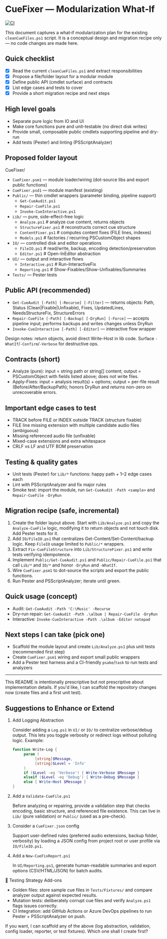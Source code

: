 # CueFixer — Modularization What‑If

[![CI](https://github.com/jmwatte/CueFixer/actions/workflows/pester.yml/badge.svg?branch=main)](https://github.com/<OWNER>/<REPO>/actions/workflows/pester.yml)

<!-- Replace <OWNER>/<REPO> above with your GitHub repository path to activate the badge -->

This document captures a what‑if modularization plan for the existing `cleanCueFiles.ps1` script. It is a conceptual design and migration recipe only — no code changes are made here.

## Quick checklist
- [x] Read the current `cleanCueFiles.ps1` and extract responsibilities
- [x] Propose a file/folder layout for a modular module
- [x] Define public API (cmdlet surface) and contracts
- [x] List edge cases and tests to cover
- [x] Provide a short migration recipe and next steps

## High level goals
- Separate pure logic from IO and UI
- Make core functions pure and unit-testable (no direct disk writes)
- Provide small, composable public cmdlets supporting pipeline and dry-run
- Add tests (Pester) and linting (PSScriptAnalyzer)

## Proposed folder layout
CueFixer/
- `CueFixer.psm1` — module loader/wiring (dot-source libs and export public functions)
- `CueFixer.psd1` — module manifest (existing)
- `Public/` — thin cmdlet wrappers (parameter binding, pipeline support)
	- `Get-CueAudit.ps1`
	- `Repair-CueFile.ps1`
	- `Invoke-CueInteractive.ps1`
- `Lib/` — pure, side-effect-free logic
	- `Analyze.ps1`            # analyze cue content, returns objects
	- `StructureFixer.ps1`     # reconstructs correct cue structure
	- `ContentFixer.ps1`       # computes content fixes (FILE lines, indexes)
	- `Models.ps1`             # factories / recurring PSCustomObject shapes
- `IO/` — controlled disk and editor operations
	- `FileIO.ps1`             # read/write, backup, encoding detection/preservation
	- `Editor.ps1`             # Open-InEditor abstraction
- `UI/` — output and interactive flows
	- `Interactive.ps1`        # Run-InteractiveFix
	- `Reporting.ps1`         # Show-Fixables/Show-Unfixables/Summaries
- `Tests/` — Pester tests

## Public API (recommended)
- `Get-CueAudit [-Path] [-Recurse] [-Filter]` — returns objects: Path, Status (Clean|Fixable|Unfixable), Fixes, UpdatedLines, NeedsStructureFix, StructureErrors
- `Repair-CueFile [-Path] [-Backup] [-DryRun] [-Force]` — accepts pipeline input; performs backups and writes changes unless DryRun
- `Invoke-CueInteractive [-Path] [-Editor]` — interactive flow wrapper

Design notes: return objects, avoid direct Write-Host in lib code. Surface `-WhatIf`/`-Confirm`/`-Verbose` for destructive ops.

## Contracts (short)
- Analyze (pure): input = string path or string[] content; output = PSCustomObject with fields listed above; does not write files.
- Apply-Fixes: input = analysis result(s) + options; output = per-file result (Before/After/BackupPath); honors DryRun and returns non-zero on unrecoverable errors.

## Important edge cases to test
- TRACK before FILE or INDEX outside TRACK (structure fixable)
- FILE line missing extension with multiple candidate audio files (ambiguous)
- Missing referenced audio file (unfixable)
- Mixed-case extensions and extra whitespace
- CRLF vs LF and UTF BOM preservation

## Testing & quality gates
- Unit tests (Pester) for `Lib/*` functions: happy path + 1–2 edge cases each
- Lint with PSScriptAnalyzer and fix major rules
- Smoke test: import the module, run `Get-CueAudit -Path <sample>` and `Repair-CueFile -DryRun`

## Migration recipe (safe, incremental)
1. Create the folder layout above. Start with `Lib/Analyze.ps1` and copy the `Analyze-CueFile` logic, modifying it to return objects and not touch disk. Add Pester tests for it.
2. Add `IO/FileIO.ps1` that centralizes Get-Content/Set-Content/backup logic. Keep `FileIO` usage limited to `Public/*` wrappers.
3. Extract `Fix-CueFileStructure` into `Lib/StructureFixer.ps1` and write tests verifying idempotence.
4. Implement `Public/Get-CueAudit.ps1` and `Public/Repair-CueFile.ps1` that call `Lib/*` and `IO/*` and honor `-DryRun` and `-WhatIf`.
5. Wire `CueFixer.psm1` to dot-source the scripts and export the public functions.
6. Run Pester and PSScriptAnalyzer; iterate until green.

## Quick usage (concept)
- Audit: `Get-CueAudit -Path 'C:\Music' -Recurse`
- Dry-run repair: `Get-CueAudit -Path .\album | Repair-CueFile -DryRun`
- Interactive: `Invoke-CueInteractive -Path .\album -Editor notepad`

## Next steps I can take (pick one)
- Scaffold the module layout and create `Lib/Analyze.ps1` plus unit tests (recommended first step)
- Create `CueFixer.psm1` wiring and export small public wrappers
- Add a Pester test harness and a CI-friendly `psake`/`task` to run tests and analyzers

---
This README is intentionally prescriptive but not prescriptive about implementation details. If you'd like, I can scaffold the repository changes now (create files and a first unit test).

## Suggestions to Enhance or Extend
1. Add Logging Abstraction

	Consider adding a `Log.ps1` in `UI/` or `IO/` to centralize verbose/debug output. This lets you toggle verbosity or redirect logs without polluting logic. Example:

	```powershell
	function Write-Log {
		 param (
			  [string]$Message,
			  [string]$Level = 'Info'
		 )
		 if ($Level -eq 'Verbose') { Write-Verbose $Message }
		 elseif ($Level -eq 'Debug') { Write-Debug $Message }
		 else { Write-Host $Message }
	}
	```

2. Add a `Validate-CueFile.ps1`

	Before analyzing or repairing, provide a validation step that checks encoding, basic structure, and referenced file existence. This can live in `Lib/` (pure validation) or `Public/` (used as a pre-check).

3. Consider a `CueFixer.json` config

	Support user-defined rules (preferred audio extensions, backup folder, verbosity) by loading a JSON config from project root or user profile via `IO/FileIO.ps1`.

4. Add a `New-CueFixReport.ps1`

	In `UI/Reporting.ps1`, generate human-readable summaries and export options (CSV/HTML/JSON) for batch audits.

🧪 Testing Strategy Add-ons

- Golden files: store sample cue files in `Tests/Fixtures/` and compare analyzer output against expected results.
- Mutation tests: deliberately corrupt cue files and verify `Analyze.ps1` flags issues correctly.
- CI Integration: add GitHub Actions or Azure DevOps pipelines to run Pester + PSScriptAnalyzer on push.

If you want, I can scaffold any of the above (log abstraction, validation, config loader, reporter, or test fixtures). Which one shall I create first?
